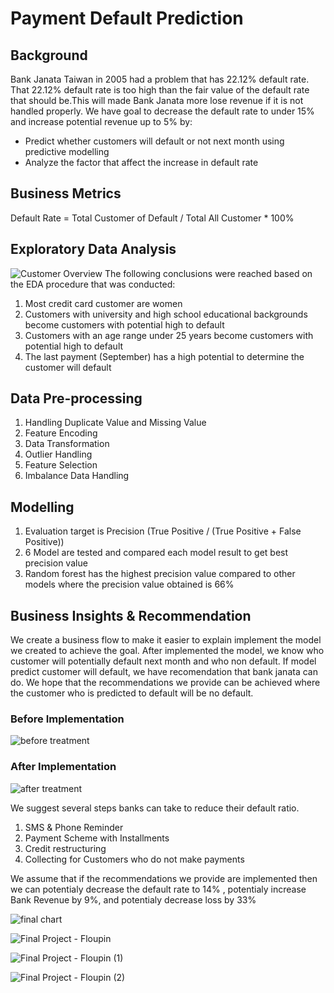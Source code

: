 # Payment Default Prediction
## Background

Bank Janata Taiwan in 2005 had a problem that has 22.12% default rate. That 22.12% default rate is too high than the fair value of the default rate that should be.This will made Bank Janata more lose revenue if it is not handled properly. We have goal to decrease the default rate to under 15% and increase potential revenue up to 5% by:

- Predict whether customers will default or not next month using predictive modelling
- Analyze the factor that affect the increase in default rate

## Business Metrics

Default Rate = Total Customer of Default / Total All Customer * 100%

## Exploratory Data Analysis

![Customer Overview](https://user-images.githubusercontent.com/114277079/193225412-5cfb0c5f-7db0-41a0-b6d3-a44928a80e01.JPG)
The following conclusions were reached based on the EDA procedure that was conducted:
1. Most credit card customer are women
2. Customers with university and high school educational backgrounds become customers with potential high to default
3. Customers with an age range under 25 years become customers with potential high to default
4. The last payment (September) has a high potential to determine the customer will default

## Data Pre-processing
1. Handling Duplicate Value and Missing Value
2. Feature Encoding
3. Data Transformation
4. Outlier Handling
5. Feature Selection
6. Imbalance Data Handling

## Modelling
1. Evaluation target is Precision (True Positive / (True Positive + False Positive))
2. 6 Model are tested and compared each model result to get best precision value
3. Random forest has the highest precision value compared to other models where the precision value obtained is 66%

## Business Insights & Recommendation

We create a business flow to make it easier to explain implement the model we created to achieve the goal. After implemented the model, we know who customer will potentially default next month and who non default. If model predict customer will default, we have recomendation that bank janata can do. We hope that the recommendations we provide can be achieved where the customer who is predicted to default will be no default.

### Before Implementation
![before treatment](https://user-images.githubusercontent.com/114277079/192738552-5cd717e7-5c06-4100-b822-20edda425b3b.png)

### After Implementation
![after treatment](https://user-images.githubusercontent.com/114277079/192738759-1de24fa2-9936-42e1-8b3a-4914b684cf64.png)

We suggest several steps banks can take to reduce their default ratio.
1. SMS & Phone Reminder
2. Payment Scheme with Installments
3. Credit restructuring
4. Collecting for Customers who do not make payments

We assume that if the recommendations we provide are implemented then we can potentialy decrease the default rate to 14% , potentialy increase Bank Revenue by 9%, and potentialy decrease loss by 33%

![final chart](https://user-images.githubusercontent.com/114277079/193454500-a4df05b6-ae66-4db8-a431-2859a5e15931.png)


![Final Project - Floupin](https://user-images.githubusercontent.com/114277079/193395258-80716d89-24dd-4a50-a7a7-38652b0ced8a.jpg)

![Final Project - Floupin (1)](https://user-images.githubusercontent.com/114277079/193232586-9c99b9f8-aafa-45bc-834e-5f1407948a19.jpg)

![Final Project - Floupin (2)](https://user-images.githubusercontent.com/114277079/193232616-f4cddb30-aac3-4ac1-a8ab-2b0f513dbb9d.jpg)

